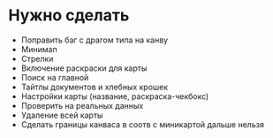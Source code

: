 # Нужно сделать

- Поправить баг с драгом типа на канву
- Минимап
- Стрелки
- Включение раскраски для карты
- Поиск на главной
- Тайтлы документов и хлебных крошек
- Настройки карты (название, раскраска-чекбокс)
- Проверить на реальных данных
- Удаление всей карты
- Сделать границы канваса в соотв с миникартой дальше нельзя
